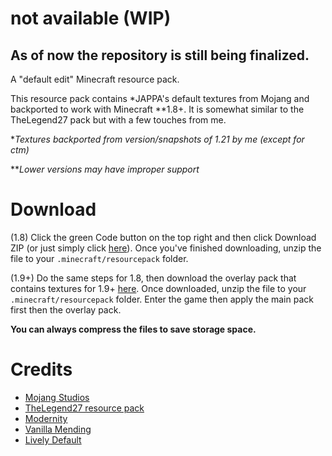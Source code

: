# not available (WIP)
## As of now the repository is still being finalized.
A "default edit" Minecraft resource pack. 

This resource pack contains *JAPPA's default textures from Mojang and backported to work with Minecraft **1.8+. It is somewhat similar to the TheLegend27 pack but with a few touches from me.

**Textures backported from version/snapshots of 1.21 by me (except for ctm)*

***Lower versions may have improper support*
# Download
(1.8) Click the green Code button on the top right and then click Download ZIP (or just simply click [here](https://github.com/th3n4n/not-available/archive/refs/heads/main.zip)). Once you've finished downloading, unzip the file to your `.minecraft/resourcepack` folder. 

(1.9+) Do the same steps for 1.8, then download the overlay pack that contains textures for 1.9+ [here](https://github.com/th3n4n/not-available/archive/refs/heads/1.9+-overlay.zip). Once downloaded, unzip the file to your `.minecraft/resourcepack` folder. Enter the game then apply the main pack first then the overlay pack.

**You can always compress the files to save storage space.**
# Credits
- [Mojang Studios](https://mojang.com)
- [TheLegend27 resource pack](http://www.mediafire.com/file/8l3nm7wcylbbylv/TheLegend27.zip/file)
- [Modernity](https://www.curseforge.com/minecraft/texture-packs/modernity)
- [Vanilla Mending](https://www.curseforge.com/minecraft/texture-packs/vanilla-mending)
- [Lively Default](https://www.minecraftforum.net/forums/mapping-and-modding-java-edition/resource-packs/2091397-200-000-downloads-1-7-1-8-lively-default-greener)


